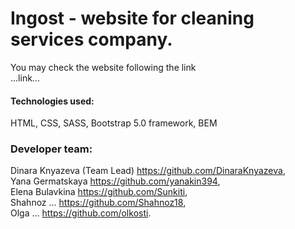 # Ingost - website for cleaning services company.<br/>

You may check the website following the link <br/>
...link... <br/>

#### Technologies used: <br/>
HTML, CSS, SASS, Bootstrap 5.0 framework, BEM <br/>

### Developer team: <br/>
Dinara Knyazeva (Team Lead) https://github.com/DinaraKnyazeva, <br/>
Yana Germatskaya https://github.com/yanakin394, <br/>
Elena Bulavkina https://github.com/Sunkiti, <br/>
Shahnoz ... https://github.com/Shahnoz18, <br/>
Olga ... https://github.com/olkosti. <br/>
